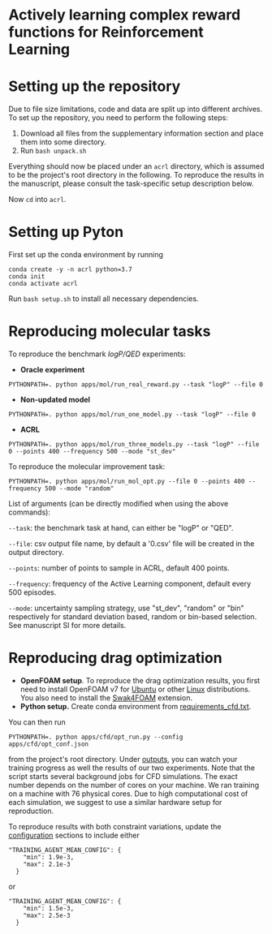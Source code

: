 # Actively learning complex reward functions for Reinforcement Learning

# Setting up the repository

Due to file size limitations, code and data are split up into different archives.
To set up the repository, you need to perform the following steps:

1. Download all files from the supplementary information section and place them into
some directory.
2. Run ``bash unpack.sh`` 

Everything should now be placed under an ``acrl`` directory, which is assumed
to be the project's root directory in the following.
To reproduce the results in the manuscript, please consult the task-specific 
setup description below.

Now ``cd`` into ``acrl``.

# Setting up Pyton
First set up the conda environment by running
```
conda create -y -n acrl python=3.7
conda init
conda activate acrl
```

Run ``bash setup.sh`` to install all necessary dependencies.

# Reproducing molecular tasks
To reproduce the benchmark *logP/QED* experiments:

- **Oracle experiment**

```PYTHONPATH=. python apps/mol/run_real_reward.py --task "logP" --file 0```

- **Non-updated model**

```PYTHONPATH=. python apps/mol/run_one_model.py --task "logP" --file 0```

- **ACRL**

```PYTHONPATH=. python apps/mol/run_three_models.py --task "logP" --file 0 --points 400 --frequency 500 --mode "st_dev" ```

To reproduce the molecular improvement task:

```PYTHONPATH=. python apps/mol/run_mol_opt.py --file 0 --points 400 --frequency 500 --mode "random" ```

List of arguments (can be directly modified when using the above commands):

`--task`: the benchmark task at hand, can either be "logP" or "QED".

`--file`: csv output file name, by default a '0.csv' file will be created in the output directory.

`--points`: number of points to sample in ACRL, default 400 points.

`--frequency`: frequency of the Active Learning component, default every 500 episodes.

`--mode`: uncertainty sampling strategy, use "st_dev", "random" or "bin" respectively for standard
deviation based,
random or bin-based selection. See manuscript SI for more details.

# Reproducing drag optimization

- **OpenFOAM setup**. To reproduce the drag optimization results, you first need to install
  OpenFOAM v7 for [Ubuntu](https://openfoam.org/download/7-ubuntu/) or other
  [Linux](https://openfoam.org/download/7-linux/) distributions.
  You also need to install the [Swak4FOAM](https://openfoamwiki.net/index.php/Contrib/swak4Foam)
  extension.
- **Python setup.** Create conda environment from [requirements_cfd.txt](requirements_cfd.txt).

You can then run

```
PYTHONPATH=. python apps/cfd/opt_run.py --config apps/cfd/opt_conf.json
```

from the project's root directory.
Under [outputs](outputs), you can watch your training progress as well
the results of our two experiments.
Note that the script starts several background jobs for CFD simulations.
The exact number depends on the number of cores on your machine.
We ran training on a machine with 76 physical cores.
Due to high computational cost of each simulation, we suggest to use
a similar hardware setup for reproduction.

To reproduce results with both constraint variations, update the
[configuration](apps/cfd/opt_conf.json) sections to include either

```
"TRAINING_AGENT_MEAN_CONFIG": {
    "min": 1.9e-3,
    "max": 2.1e-3
  }
```

or

```
"TRAINING_AGENT_MEAN_CONFIG": {
    "min": 1.5e-3,
    "max": 2.5e-3
  }
```